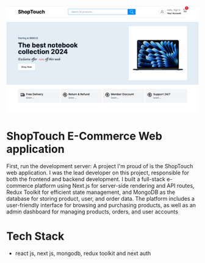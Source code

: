 ![Generative AI For Beginners](./public/thubmnail.png)

# ShopTouch E-Commerce Web application

First, run the development server:
A project I'm proud of is the ShopTouch web application. I was the lead developer on this project, responsible for both the frontend and backend development. I built a full-stack e-commerce platform using Next.js for server-side rendering and API routes, Redux Toolkit for efficient state management, and MongoDB as the database for storing product, user, and order data. The platform includes a user-friendly interface for browsing and purchasing products, as well as an admin dashboard for managing products, orders, and user accounts

# Tech Stack

- react js, next js, mongodb, redux toolkit and next auth